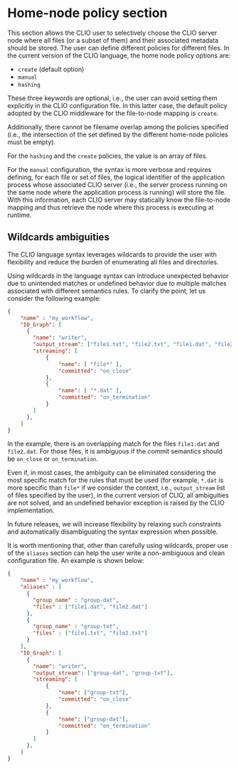 # Home-node policy section

This section allows the CLIO user to selectively choose the CLIO server node where all files (or a subset of them) and their associated metadata should be stored. The user can define different policies for different files. In the current version of the CLIO language,  the home node policy options are:

- `create` (default option)
- `manual`
- `hashing`

These three keywords are optional, i.e., the user can avoid setting them explicitly in the CLIO configuration file. In this latter case, the default policy adopted by the CLIO middleware for the file-to-node mapping is `create`.

Additionally, there cannot be filename overlap among the policies specified (i.e., the intersection of the set defined by the different home-node policies must be empty).

For the `hashing` and the `create` policies, the value is an array of files.

For the `manual` configuration, the syntax is more verbose and requires defining, for each file or set of files, the logical identifier of the application process whose associated CLIO server (i.e., the server process running on the same node where the application process is running) will store the file. With this information, each CLIO server may statically know the file-to-node mapping and thus retrieve the node where this process is executing at runtime.

## Wildcards ambiguities

The CLIO language syntax leverages wildcards to provide the user with flexibility and reduce the burden of enumerating all files and directories.

Using wildcards in the language syntax can introduce unexpected behavior due to unintended matches or undefined behavior due to multiple matches associated with different semantics rules. To clarify the point, let us consider the following example:

```json
{
    "name" : "my_workflow",
    "IO_Graph": [
      {
        "name": "writer",
        "output_stream": ["file1.txt", "file2.txt", "file1.dat", "file2.dat"],
        "streaming": [
            {
                "name": [ "file*" ],
                "committed": "on_close"
            },
            {
                "name": [ "*.dat" ],
                "committed": "on_termination"
            }
        ]
      },
    ]
}
```

In the example, there is an overlapping match for the files `file1.dat` and `file2.dat`. For those files, it is ambiguous if the commit semantics should be `on_close` or `on_termination`.

Even if, in most cases, the ambiguity can be eliminated considering the most specific match for the rules that must be used (for example, `*.dat` is more specific than `file*` if we consider the context, i.e., `output_stream` list of files specified by the user), in the current version of CLIO, all ambiguities are not solved, and an undefined behavior exception is raised by the CLIO implementation.

In future releases, we will increase flexibility by relaxing such constraints and automatically disambiguating the syntax expression when possible.

It is worth mentioning that, other than carefully using wildcards, proper use of the `aliases` section can help the user write a non-ambiguous and clean configuration file. An example is shown below:

```json
{
    "name" : "my_workflow",
    "aliases" : [
      {
        "group_name" : "group-dat",
        "files" : ["file1.dat", "file2.dat"]
      },
      {
        "group_name" : "group-txt",
        "files" : ["file1.txt", "file2.txt"]
      }
    ],
    "IO_Graph": [
      {
        "name": "writer",
        "output_stream": ["group-dat", "group-txt"],
        "streaming": [
            {
                "name": ["group-txt"],
                "committed": "on_close"
            },
            {
                "name": ["group-dat"],
                "committed": "on_termination"
            }
        ]
      },
    ]
}
```
